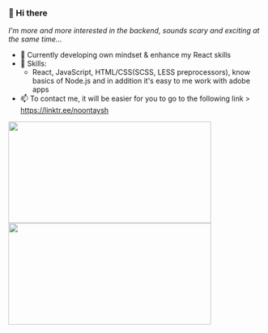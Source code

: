 ### 👋 Hi there 
  *I'm more and more interested in the backend, sounds scary and exciting at the same time...*

* 🌱 Currently developing own mindset & enhance my React skills 
* 🔭 Skills: 
  - React, JavaScript, HTML/CSS(SCSS, LESS preprocessors), know basics of Node.js and in addition it's easy to me work with adobe apps
* 📫 To contact me, it will be easier for you to go to the following link > https://linktr.ee/noontaysh

<!-- align="center" width=400 -->
<div width=1000 align="center"> 
  
  <img align="left" height=200 width=400 src="https://github-readme-stats.vercel.app/api/top-langs/?username=noontaysh&layout=compact&show_icons=true&count_private=true&line_height=28&hide_border=true&border_radius=4.5&include_all_commits=true&role=OWNER,COLLABORATOR&exclude_repo=github-readme-stats&theme=dark#gh-dark-mode-only" />
  <img align="left" height=200 width=400 src="https://streak-stats.demolab.com?user=noontaysh&theme=dark&hide_border=true#gh-dark-mode-only" />
</div>


